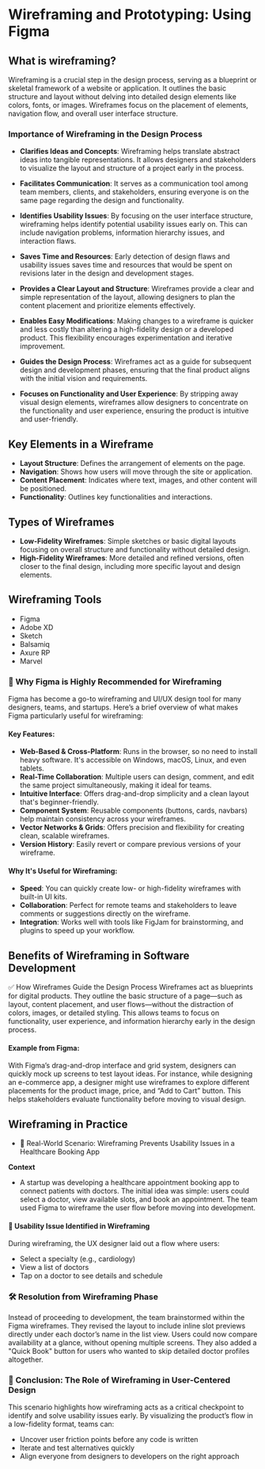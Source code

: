 # Wireframing and Prototyping: Using Figma

## What is wireframing?
Wireframing is a crucial step in the design process, serving as a blueprint or skeletal framework of a website or application. It outlines the basic structure and layout without delving into detailed design elements like colors, fonts, or images. Wireframes focus on the placement of elements, navigation flow, and overall user interface structure.


### Importance of Wireframing in the Design Process
- **Clarifies Ideas and Concepts**:
Wireframing helps translate abstract ideas into tangible representations. It allows designers and stakeholders to visualize the layout and structure of a project early in the process.

- **Facilitates Communication**:
It serves as a communication tool among team members, clients, and stakeholders, ensuring everyone is on the same page regarding the design and functionality.

- **Identifies Usability Issues**:
By focusing on the user interface structure, wireframing helps identify potential usability issues early on. This can include navigation problems, information hierarchy issues, and interaction flaws.

- **Saves Time and Resources**:
Early detection of design flaws and usability issues saves time and resources that would be spent on revisions later in the design and development stages.

- **Provides a Clear Layout and Structure**:
Wireframes provide a clear and simple representation of the layout, allowing designers to plan the content placement and prioritize elements effectively.

- **Enables Easy Modifications**:
Making changes to a wireframe is quicker and less costly than altering a high-fidelity design or a developed product. This flexibility encourages experimentation and iterative improvement.

- **Guides the Design Process**:
Wireframes act as a guide for subsequent design and development phases, ensuring that the final product aligns with the initial vision and requirements.

- **Focuses on Functionality and User Experience**:
By stripping away visual design elements, wireframes allow designers to concentrate on the functionality and user experience, ensuring the product is intuitive and user-friendly.


## Key Elements in a Wireframe
- **Layout Structure**: Defines the arrangement of elements on the page.
- **Navigation**: Shows how users will move through the site or application.
- **Content Placement**: Indicates where text, images, and other content will be positioned.
- **Functionality**: Outlines key functionalities and interactions.

## Types of Wireframes
- **Low-Fidelity Wireframes**: Simple sketches or basic digital layouts focusing on overall structure and functionality without detailed design.
- **High-Fidelity Wireframes**: More detailed and refined versions, often closer to the final design, including more specific layout and design elements.

## Wireframing Tools
- Figma
- Adobe XD
- Sketch
- Balsamiq
- Axure RP
- Marvel

### 🔹 Why Figma is Highly Recommended for Wireframing
Figma has become a go-to wireframing and UI/UX design tool for many designers, teams, and startups. Here’s a brief overview of what makes Figma particularly useful for wireframing:

#### Key Features:
- **Web-Based & Cross-Platform**: Runs in the browser, so no need to install heavy software. It's accessible on Windows, macOS, Linux, and even tablets.
- **Real-Time Collaboration**: Multiple users can design, comment, and edit the same project simultaneously, making it ideal for teams.
- **Intuitive Interface**: Offers drag-and-drop simplicity and a clean layout that's beginner-friendly.
- **Component System**: Reusable components (buttons, cards, navbars) help maintain consistency across your wireframes.
- **Vector Networks & Grids**: Offers precision and flexibility for creating clean, scalable wireframes.
- **Version History**: Easily revert or compare previous versions of your wireframe.

#### Why It's Useful for Wireframing:
- **Speed**: You can quickly create low- or high-fidelity wireframes with built-in UI kits.
- **Collaboration**: Perfect for remote teams and stakeholders to leave comments or suggestions directly on the wireframe.
- **Integration**: Works well with tools like FigJam for brainstorming, and plugins to speed up your workflow.

## Benefits of Wireframing in Software Development
✅ How Wireframes Guide the Design Process
Wireframes act as blueprints for digital products. They outline the basic structure of a page—such as layout, content placement, and user flows—without the distraction of colors, images, or detailed styling. This allows teams to focus on functionality, user experience, and information hierarchy early in the design process.

#### Example from Figma:
With Figma’s drag-and-drop interface and grid system, designers can quickly mock up screens to test layout ideas. For instance, while designing an e-commerce app, a designer might use wireframes to explore different placements for the product image, price, and “Add to Cart” button. This helps stakeholders evaluate functionality before moving to visual design.

##  Wireframing in Practice
- 🧩 Real-World Scenario: Wireframing Prevents Usability Issues in a Healthcare Booking App

**Context**
- A startup was developing a healthcare appointment booking app to connect patients with doctors. The initial idea was simple: users could select a doctor, view available slots, and book an appointment. The team used Figma to wireframe the user flow before moving into development.

#### 🚩 Usability Issue Identified in Wireframing
During wireframing, the UX designer laid out a flow where users:
- Select a specialty (e.g., cardiology)
- View a list of doctors
- Tap on a doctor to see details and schedule

### 🛠️ Resolution from Wireframing Phase
Instead of proceeding to development, the team brainstormed within the Figma wireframes. They revised the layout to include inline slot previews directly under each doctor’s name in the list view. Users could now compare availability at a glance, without opening multiple screens. They also added a "Quick Book" button for users who wanted to skip detailed doctor profiles altogether.



### 📌 Conclusion: The Role of Wireframing in User-Centered Design
This scenario highlights how wireframing acts as a critical checkpoint to identify and solve usability issues early. By visualizing the product’s flow in a low-fidelity format, teams can:
- Uncover user friction points before any code is written
- Iterate and test alternatives quickly
- Align everyone from designers to developers on the right approach
